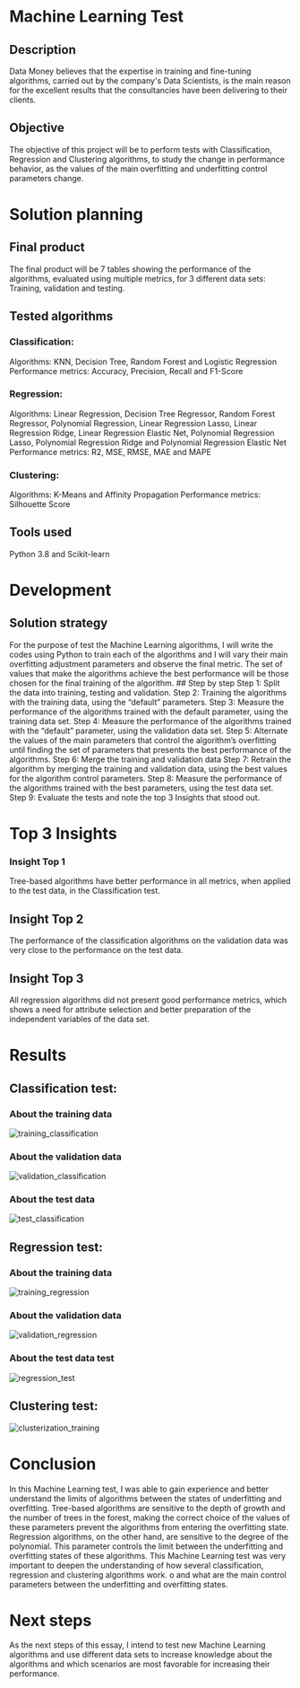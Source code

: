 # Machine Learning Test

## Description
Data Money believes that the expertise in training and fine-tuning algorithms, carried out by the company's Data Scientists, is the main reason for the excellent results that the consultancies have been delivering to their clients.

## Objective
The objective of this project will be to perform tests with Classification, Regression and Clustering algorithms, to study the change in performance behavior, as the values ​​of the main overfitting and underfitting control parameters change.

# Solution planning
## Final product
The final product will be 7 tables showing the performance of the algorithms, evaluated using multiple metrics, for 3 different data sets: Training, validation and testing.

## Tested algorithms
### Classification:
Algorithms: KNN, Decision Tree, Random Forest and Logistic Regression
Performance metrics: Accuracy, Precision, Recall and F1-Score

### Regression:
Algorithms: Linear Regression, Decision Tree Regressor, Random Forest
Regressor, Polynomial Regression, Linear Regression Lasso, Linear
Regression Ridge, Linear Regression Elastic Net, Polynomial Regression
Lasso, Polynomial Regression Ridge and Polynomial Regression Elastic Net
Performance metrics: R2, MSE, RMSE, MAE and MAPE

### Clustering:
Algorithms: K-Means and Affinity Propagation
Performance metrics: Silhouette Score

## Tools used
Python 3.8 and Scikit-learn

# Development
## Solution strategy
For the purpose of test the Machine Learning algorithms, I will write the codes using Python to train each of the algorithms and I will vary their main overfitting adjustment parameters and observe the final metric. The set of values ​​that make the algorithms achieve the best performance will be those chosen for the final training of the algorithm. ## Step by step Step 1: Split the data into training, testing and validation. Step 2: Training the algorithms with the training data, using the “default” parameters. Step 3: Measure the performance of the algorithms trained with the default parameter, using the training data set. Step 4: Measure the performance of the algorithms trained with the “default” parameter, using the validation data set. Step 5: Alternate the values ​​of the main parameters that control the algorithm’s overfitting until finding the set of parameters that presents the best performance of the algorithms. Step 6: Merge the training and validation data
Step 7: Retrain the algorithm by merging the training and validation data, using the best values ​​for the algorithm control parameters.
Step 8: Measure the performance of the algorithms trained with the best parameters, using the test data set.
Step 9: Evaluate the tests and note the top 3 Insights that stood out.

# Top 3 Insights
### Insight Top 1
Tree-based algorithms have better performance in all metrics, when applied to the test data, in the Classification test.

## Insight Top 2
The performance of the classification algorithms on the validation data was very close to the performance on the test data.

## Insight Top 3
All regression algorithms did not present good performance metrics, which shows a need for attribute selection
and better preparation of the independent variables of the data set.

# Results
## Classification test:
### About the training data
![training_classification](img/training_classification_data_test.png)

### About the validation data
![validation_classification](img/validation_classification_data_test.png)

### About the test data
![test_classification](img/testing_classification_data_test.png)

## Regression test:
### About the training data
![training_regression](img/training_regression_data_test.png)

### About the validation data
![validation_regression](img/validating_regression_data_test.png)

### About the test data test
![regression_test]( img/testing_regression_data_test.png)

## Clustering test:
![clusterization_training]( img/result_clusterization.png)

# Conclusion
In this Machine Learning test, I was able to gain experience and better understand the limits of algorithms between the states of underfitting and overfitting.
Tree-based algorithms are sensitive to the depth of growth and the number of trees in the forest, making the correct choice of the values ​​of these parameters prevent the algorithms from entering the overfitting state.
Regression algorithms, on the other hand, are sensitive to the degree of the polynomial. This parameter controls the limit between the underfitting and overfitting states of these algorithms.
This Machine Learning test was very important to deepen the understanding of how several classification, regression and clustering algorithms work.
o and what are the main control parameters between the underfitting and overfitting states.

# Next steps
As the next steps of this essay, I intend to test new Machine Learning algorithms and use different data sets to increase knowledge about the algorithms and which scenarios are most favorable for increasing their performance.

